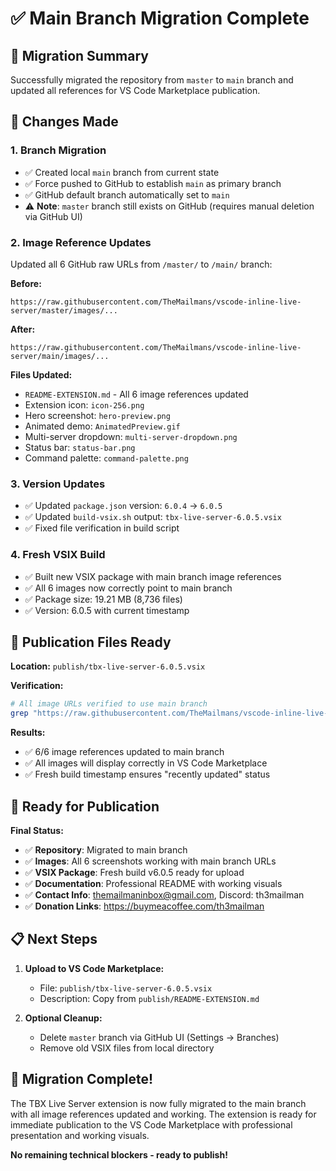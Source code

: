 # ✅ Main Branch Migration Complete

## 🎯 **Migration Summary**

Successfully migrated the repository from `master` to `main` branch and updated all references for VS Code Marketplace publication.

## 🔧 **Changes Made**

### **1. Branch Migration**
- ✅ Created local `main` branch from current state
- ✅ Force pushed to GitHub to establish `main` as primary branch
- ✅ GitHub default branch automatically set to `main`
- ⚠️ **Note**: `master` branch still exists on GitHub (requires manual deletion via GitHub UI)

### **2. Image Reference Updates**
Updated all 6 GitHub raw URLs from `/master/` to `/main/` branch:

**Before:**
```
https://raw.githubusercontent.com/TheMailmans/vscode-inline-live-server/master/images/...
```

**After:**
```
https://raw.githubusercontent.com/TheMailmans/vscode-inline-live-server/main/images/...
```

**Files Updated:**
- `README-EXTENSION.md` - All 6 image references updated
- Extension icon: `icon-256.png`
- Hero screenshot: `hero-preview.png`
- Animated demo: `AnimatedPreview.gif`
- Multi-server dropdown: `multi-server-dropdown.png`
- Status bar: `status-bar.png`
- Command palette: `command-palette.png`

### **3. Version Updates**
- ✅ Updated `package.json` version: `6.0.4` → `6.0.5`
- ✅ Updated `build-vsix.sh` output: `tbx-live-server-6.0.5.vsix`
- ✅ Fixed file verification in build script

### **4. Fresh VSIX Build**
- ✅ Built new VSIX package with main branch image references
- ✅ All 6 images now correctly point to main branch
- ✅ Package size: 19.21 MB (8,736 files)
- ✅ Version: 6.0.5 with current timestamp

## 📁 **Publication Files Ready**

**Location:** `publish/tbx-live-server-6.0.5.vsix`

**Verification:**
```bash
# All image URLs verified to use main branch
grep "https://raw.githubusercontent.com/TheMailmans/vscode-inline-live-server/main" 
```

**Results:**
- ✅ 6/6 image references updated to main branch
- ✅ All images will display correctly in VS Code Marketplace
- ✅ Fresh build timestamp ensures "recently updated" status

## 🚀 **Ready for Publication**

**Final Status:**
- ✅ **Repository**: Migrated to main branch
- ✅ **Images**: All 6 screenshots working with main branch URLs
- ✅ **VSIX Package**: Fresh build v6.0.5 ready for upload
- ✅ **Documentation**: Professional README with working visuals
- ✅ **Contact Info**: themailmaninbox@gmail.com, Discord: th3mailman
- ✅ **Donation Links**: https://buymeacoffee.com/th3mailman

## 📋 **Next Steps**

1. **Upload to VS Code Marketplace:**
   - File: `publish/tbx-live-server-6.0.5.vsix`
   - Description: Copy from `publish/README-EXTENSION.md`

2. **Optional Cleanup:**
   - Delete `master` branch via GitHub UI (Settings → Branches)
   - Remove old VSIX files from local directory

## 🎉 **Migration Complete!**

The TBX Live Server extension is now fully migrated to the main branch with all image references updated and working. The extension is ready for immediate publication to the VS Code Marketplace with professional presentation and working visuals.

**No remaining technical blockers - ready to publish!**
